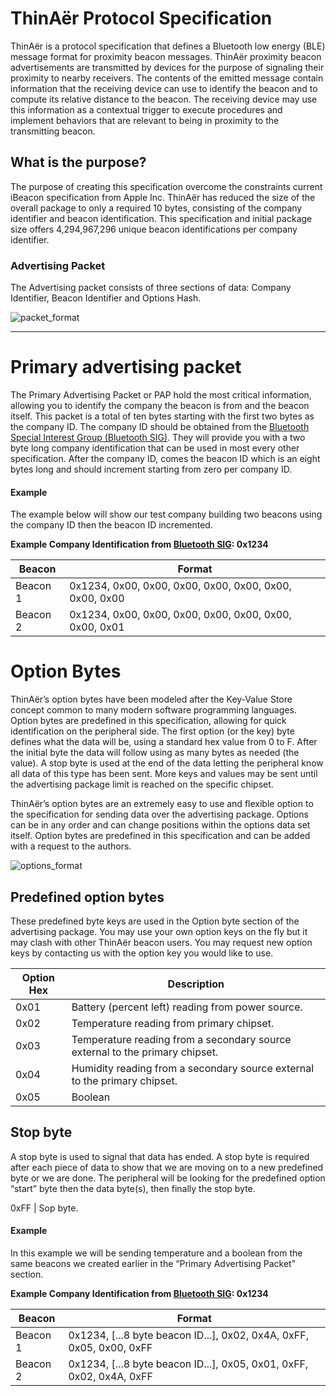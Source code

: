 # ThinAër Protocol Specification
ThinAër is a protocol specification that defines a Bluetooth low energy (BLE) message format for proximity beacon messages. ThinAër proximity beacon advertisements are transmitted by devices for the purpose of signaling their proximity to nearby receivers. The contents of the emitted message contain information that the receiving device can use to identify the beacon and to compute its relative distance to the beacon. The receiving device may use this information as a contextual trigger to execute procedures and implement behaviors that are relevant to being in proximity to the transmitting beacon.


## What is the purpose?
The purpose of creating this specification overcome the constraints current iBeacon specification from Apple Inc. ThinAër has reduced the size of the overall package to only a required 10 bytes, consisting of the company identifier and beacon identification. This specification and initial package size offers 4,294,967,296 unique beacon identifications per company identifier.


### Advertising Packet
The Advertising packet consists of three sections of data: Company Identifier, Beacon Identifier and Options Hash.

![packet_format]

----

# Primary advertising packet
The Primary Advertising Packet or PAP hold the most critical information, allowing you to identify the company the beacon is from and the beacon itself. This packet is a total of ten bytes starting with the first two bytes as the company ID. The company ID should be obtained from the [Bluetooth Special Interest Group (Bluetooth SIG)](https://www.bluetooth.org/en-us/specification/assigned-numbers/company-identifiers). They will provide you with a two byte long company identification that can be used in most every other specification. After the company ID, comes the beacon ID which is an eight bytes long and should increment starting from zero per company ID.

#### Example
The example below will show our test company building two beacons using the company ID then the beacon ID incremented.


__Example Company Identification from [Bluetooth SIG](https://www.bluetooth.org/en-us/specification/assigned-numbers/company-identifiers): 0x1234__

Beacon | Format
--- | ---
Beacon 1 | 0x1234, 0x00, 0x00, 0x00, 0x00, 0x00, 0x00, 0x00, 0x00
Beacon 2 | 0x1234, 0x00, 0x00, 0x00, 0x00, 0x00, 0x00, 0x00, 0x01


# Option Bytes
ThinAër’s option bytes have been modeled after the Key-Value Store concept common to many modern software programming languages. Option bytes are predefined in this specification, allowing for quick identification on the peripheral side. The first option (or the key) byte defines what the data will be, using a standard hex value from 0 to F. After the initial byte the data will follow using as many bytes as needed (the value). A stop byte is used at the end of the data letting the peripheral know all data of this type has been sent. More keys and values may be sent until the advertising package limit is reached on the specific chipset.


ThinAër’s option bytes are an extremely easy to use and flexible option to the specification for sending data over the advertising package. Options can be in any order and can change positions within the options data set itself. Option bytes are predefined in this specification and can be added with a request to the authors.

![options_format]

## Predefined option bytes
These predefined byte keys are used in the Option byte section of the advertising package. You may use your own option keys on the fly but it may clash with other ThinAër beacon users. You may request new option keys by contacting us with the option key you would like to use.

Option Hex | Description
--- | ---
0x01 | Battery (percent left) reading from power source.
0x02 | Temperature reading from primary chipset.
0x03 | Temperature reading from a secondary source external to the primary chipset.
0x04 | Humidity reading from a secondary source external to the primary chipset.
0x05 | Boolean

## Stop byte
A stop byte is used to signal that data has ended. A stop byte is required after each piece of data to show that we are moving on to a new predefined byte or we are done. The peripheral will be looking for the predefined option “start” byte then the data byte(s), then finally the stop byte.

0xFF | Sop byte.


#### Example
In this example we will be sending temperature and a boolean from the same beacons we created earlier in the “Primary Advertising Packet” section.


__Example Company Identification from [Bluetooth SIG](https://www.bluetooth.org/en-us/specification/assigned-numbers/company-identifiers): 0x1234__

Beacon | Format
--- | ---
Beacon 1 | 0x1234, [...8 byte beacon ID...], 0x02, 0x4A, 0xFF, 0x05, 0x00, 0xFF
Beacon 2 | 0x1234, [...8 byte beacon ID...], 0x05, 0x01, 0xFF, 0x02, 0x4A, 0xFF


[packet_format]: https://raw.githubusercontent.com/Kloudnation/thinaer/master/figures/packet_format.png "packet format"
[options_format]: https://raw.githubusercontent.com/Kloudnation/thinaer/master/figures/options_format.png "options format"
